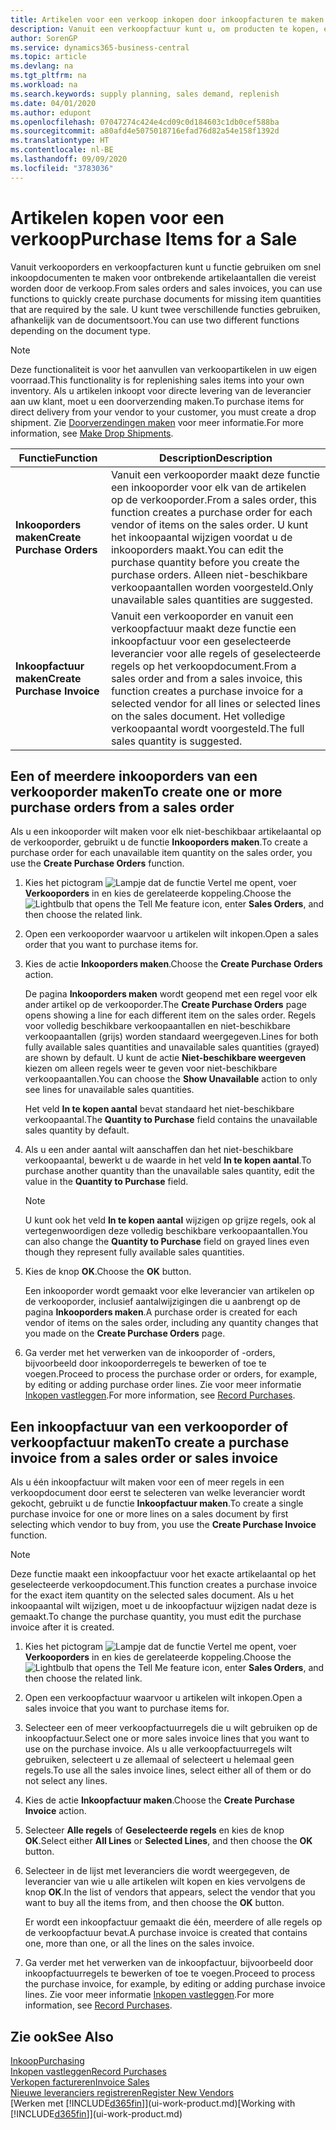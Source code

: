 ```yaml
---
title: Artikelen voor een verkoop inkopen door inkoopfacturen te maken | Microsoft Docs
description: Vanuit een verkoopfactuur kunt u, om producten te kopen, een inkoopfactuur maken voor een leverancier.
author: SorenGP
ms.service: dynamics365-business-central
ms.topic: article
ms.devlang: na
ms.tgt_pltfrm: na
ms.workload: na
ms.search.keywords: supply planning, sales demand, replenish
ms.date: 04/01/2020
ms.author: edupont
ms.openlocfilehash: 07047274c424e4cd09c0d184603c1db0cef588ba
ms.sourcegitcommit: a80afd4e5075018716efad76d82a54e158f1392d
ms.translationtype: HT
ms.contentlocale: nl-BE
ms.lasthandoff: 09/09/2020
ms.locfileid: "3783036"
---
```

# <a name="purchase-items-for-a-sale"></a><span data-ttu-id="f8417-103">Artikelen kopen voor een verkoop</span><span class="sxs-lookup"><span data-stu-id="f8417-103">Purchase Items for a Sale</span></span>
<span data-ttu-id="f8417-104">Vanuit verkooporders en verkoopfacturen kunt u functie gebruiken om snel inkoopdocumenten te maken voor ontbrekende artikelaantallen die vereist worden door de verkoop.</span><span class="sxs-lookup"><span data-stu-id="f8417-104">From sales orders and sales invoices, you can use functions to quickly create purchase documents for missing item quantities that are required by the sale.</span></span> <span data-ttu-id="f8417-105">U kunt twee verschillende functies gebruiken, afhankelijk van de documentsoort.</span><span class="sxs-lookup"><span data-stu-id="f8417-105">You can use two different functions depending on the document type.</span></span>

> [!Note]
> <span data-ttu-id="f8417-106">Deze functionaliteit is voor het aanvullen van verkoopartikelen in uw eigen voorraad.</span><span class="sxs-lookup"><span data-stu-id="f8417-106">This functionality is for replenishing sales items into your own inventory.</span></span> <span data-ttu-id="f8417-107">Als u artikelen inkoopt voor directe levering van de leverancier aan uw klant, moet u een doorverzending maken.</span><span class="sxs-lookup"><span data-stu-id="f8417-107">To purchase items for direct delivery from your vendor to your customer, you must create a drop shipment.</span></span> <span data-ttu-id="f8417-108">Zie [Doorverzendingen maken](sales-how-drop-shipment.md) voor meer informatie.</span><span class="sxs-lookup"><span data-stu-id="f8417-108">For more information, see [Make Drop Shipments](sales-how-drop-shipment.md).</span></span>   

|<span data-ttu-id="f8417-109">Functie</span><span class="sxs-lookup"><span data-stu-id="f8417-109">Function</span></span>|<span data-ttu-id="f8417-110">Description</span><span class="sxs-lookup"><span data-stu-id="f8417-110">Description</span></span>|
|--------|-----------|
|<span data-ttu-id="f8417-111">**Inkooporders maken**</span><span class="sxs-lookup"><span data-stu-id="f8417-111">**Create Purchase Orders**</span></span>|<span data-ttu-id="f8417-112">Vanuit een verkooporder maakt deze functie een inkooporder voor elk van de artikelen op de verkooporder.</span><span class="sxs-lookup"><span data-stu-id="f8417-112">From a sales order, this function creates a purchase order for each vendor of items on the sales order.</span></span> <span data-ttu-id="f8417-113">U kunt het inkoopaantal wijzigen voordat u de inkooporders maakt.</span><span class="sxs-lookup"><span data-stu-id="f8417-113">You can edit the purchase quantity before you create the purchase orders.</span></span> <span data-ttu-id="f8417-114">Alleen niet-beschikbare verkoopaantallen worden voorgesteld.</span><span class="sxs-lookup"><span data-stu-id="f8417-114">Only unavailable sales quantities are suggested.</span></span>
|<span data-ttu-id="f8417-115">**Inkoopfactuur maken**</span><span class="sxs-lookup"><span data-stu-id="f8417-115">**Create Purchase Invoice**</span></span>|<span data-ttu-id="f8417-116">Vanuit een verkooporder en vanuit een verkoopfactuur maakt deze functie een inkoopfactuur voor een geselecteerde leverancier voor alle regels of geselecteerde regels op het verkoopdocument.</span><span class="sxs-lookup"><span data-stu-id="f8417-116">From a sales order and from a sales invoice, this function creates a purchase invoice for a selected vendor for all lines or selected lines on the sales document.</span></span> <span data-ttu-id="f8417-117">Het volledige verkoopaantal wordt voorgesteld.</span><span class="sxs-lookup"><span data-stu-id="f8417-117">The full sales quantity is suggested.</span></span>|

## <a name="to-create-one-or-more-purchase-orders-from-a-sales-order"></a><span data-ttu-id="f8417-118">Een of meerdere inkooporders van een verkooporder maken</span><span class="sxs-lookup"><span data-stu-id="f8417-118">To create one or more purchase orders from a sales order</span></span>
<span data-ttu-id="f8417-119">Als u een inkooporder wilt maken voor elk niet-beschikbaar artikelaantal op de verkooporder, gebruikt u de functie **Inkooporders maken**.</span><span class="sxs-lookup"><span data-stu-id="f8417-119">To create a purchase order for each unavailable item quantity on the sales order, you use the **Create Purchase Orders** function.</span></span>

1. <span data-ttu-id="f8417-120">Kies het pictogram ![Lampje dat de functie Vertel me opent](media/ui-search/search_small.png "Vertel me wat u wilt doen"), voer **Verkooporders** in en kies de gerelateerde koppeling.</span><span class="sxs-lookup"><span data-stu-id="f8417-120">Choose the ![Lightbulb that opens the Tell Me feature](media/ui-search/search_small.png "Tell me what you want to do") icon, enter **Sales Orders**, and then choose the related link.</span></span>
2. <span data-ttu-id="f8417-121">Open een verkooporder waarvoor u artikelen wilt inkopen.</span><span class="sxs-lookup"><span data-stu-id="f8417-121">Open a sales order that you want to purchase items for.</span></span>
3. <span data-ttu-id="f8417-122">Kies de actie **Inkooporders maken**.</span><span class="sxs-lookup"><span data-stu-id="f8417-122">Choose the **Create Purchase Orders** action.</span></span>

    <span data-ttu-id="f8417-123">De pagina **Inkooporders maken** wordt geopend met een regel voor elk ander artikel op de verkooporder.</span><span class="sxs-lookup"><span data-stu-id="f8417-123">The **Create Purchase Orders** page opens showing a line for each different item on the sales order.</span></span> <span data-ttu-id="f8417-124">Regels voor volledig beschikbare verkoopaantallen en niet-beschikbare verkoopaantallen (grijs) worden standaard weergegeven.</span><span class="sxs-lookup"><span data-stu-id="f8417-124">Lines for both fully available sales quantities and unavailable sales quantities (grayed) are shown by default.</span></span> <span data-ttu-id="f8417-125">U kunt de actie **Niet-beschikbare weergeven** kiezen om alleen regels weer te geven voor niet-beschikbare verkoopaantallen.</span><span class="sxs-lookup"><span data-stu-id="f8417-125">You can choose the **Show Unavailable** action to only see lines for unavailable sales quantities.</span></span>

    <span data-ttu-id="f8417-126">Het veld **In te kopen aantal** bevat standaard het niet-beschikbare verkoopaantal.</span><span class="sxs-lookup"><span data-stu-id="f8417-126">The **Quantity to Purchase** field contains the unavailable sales quantity by default.</span></span>
4. <span data-ttu-id="f8417-127">Als u een ander aantal wilt aanschaffen dan het niet-beschikbare verkoopaantal, bewerkt u de waarde in het veld **In te kopen aantal**.</span><span class="sxs-lookup"><span data-stu-id="f8417-127">To purchase another quantity than the unavailable sales quantity, edit the value in the **Quantity to Purchase** field.</span></span>

    > [!NOTE]  
    >   <span data-ttu-id="f8417-128">U kunt ook het veld **In te kopen aantal** wijzigen op grijze regels, ook al vertegenwoordigen deze volledig beschikbare verkoopaantallen.</span><span class="sxs-lookup"><span data-stu-id="f8417-128">You can also change the **Quantity to Purchase** field on grayed lines even though they represent fully available sales quantities.</span></span>
5. <span data-ttu-id="f8417-129">Kies de knop **OK**.</span><span class="sxs-lookup"><span data-stu-id="f8417-129">Choose the **OK** button.</span></span>

    <span data-ttu-id="f8417-130">Een inkooporder wordt gemaakt voor elke leverancier van artikelen op de verkooporder, inclusief aantalwijzigingen die u aanbrengt op de pagina **Inkooporders maken**.</span><span class="sxs-lookup"><span data-stu-id="f8417-130">A purchase order is created for each vendor of items on the sales order, including any quantity changes that you made on the **Create Purchase Orders** page.</span></span>
7. <span data-ttu-id="f8417-131">Ga verder met het verwerken van de inkooporder of -orders, bijvoorbeeld door inkooporderregels te bewerken of toe te voegen.</span><span class="sxs-lookup"><span data-stu-id="f8417-131">Proceed to process the purchase order or orders, for example, by editing or adding purchase order lines.</span></span> <span data-ttu-id="f8417-132">Zie voor meer informatie [Inkopen vastleggen](purchasing-how-record-purchases.md).</span><span class="sxs-lookup"><span data-stu-id="f8417-132">For more information, see [Record Purchases](purchasing-how-record-purchases.md).</span></span>


## <a name="to-create-a-purchase-invoice-from-a-sales-order-or-sales-invoice"></a><span data-ttu-id="f8417-133">Een inkoopfactuur van een verkooporder of verkoopfactuur maken</span><span class="sxs-lookup"><span data-stu-id="f8417-133">To create a purchase invoice from a sales order or sales invoice</span></span>
<span data-ttu-id="f8417-134">Als u één inkoopfactuur wilt maken voor een of meer regels in een verkoopdocument door eerst te selecteren van welke leverancier wordt gekocht, gebruikt u de functie **Inkoopfactuur maken**.</span><span class="sxs-lookup"><span data-stu-id="f8417-134">To create a single purchase invoice for one or more lines on a sales document by first selecting which vendor to buy from, you use the **Create Purchase Invoice** function.</span></span>

> [!NOTE]  
>   <span data-ttu-id="f8417-135">Deze functie maakt een inkoopfactuur voor het exacte artikelaantal op het geselecteerde verkoopdocument.</span><span class="sxs-lookup"><span data-stu-id="f8417-135">This function creates a purchase invoice for the exact item quantity on the selected sales document.</span></span> <span data-ttu-id="f8417-136">Als u het inkoopaantal wilt wijzigen, moet u de inkoopfactuur wijzigen nadat deze is gemaakt.</span><span class="sxs-lookup"><span data-stu-id="f8417-136">To change the purchase quantity, you must edit the purchase invoice after it is created.</span></span>  

1. <span data-ttu-id="f8417-137">Kies het pictogram ![Lampje dat de functie Vertel me opent](media/ui-search/search_small.png "Vertel me wat u wilt doen"), voer **Verkooporders** in en kies de gerelateerde koppeling.</span><span class="sxs-lookup"><span data-stu-id="f8417-137">Choose the ![Lightbulb that opens the Tell Me feature](media/ui-search/search_small.png "Tell me what you want to do") icon, enter **Sales Orders**, and then choose the related link.</span></span>
2. <span data-ttu-id="f8417-138">Open een verkoopfactuur waarvoor u artikelen wilt inkopen.</span><span class="sxs-lookup"><span data-stu-id="f8417-138">Open a sales invoice that you want to purchase items for.</span></span>
3. <span data-ttu-id="f8417-139">Selecteer een of meer verkoopfactuurregels die u wilt gebruiken op de inkoopfactuur.</span><span class="sxs-lookup"><span data-stu-id="f8417-139">Select one or more sales invoice lines that you want to use on the purchase invoice.</span></span> <span data-ttu-id="f8417-140">Als u alle verkoopfactuurregels wilt gebruiken, selecteert u ze allemaal of selecteert u helemaal geen regels.</span><span class="sxs-lookup"><span data-stu-id="f8417-140">To use all the sales invoice lines, select either all of them or do not select any lines.</span></span>
4. <span data-ttu-id="f8417-141">Kies de actie **Inkoopfactuur maken**.</span><span class="sxs-lookup"><span data-stu-id="f8417-141">Choose the **Create Purchase Invoice** action.</span></span>
5. <span data-ttu-id="f8417-142">Selecteer **Alle regels** of **Geselecteerde regels** en kies de knop **OK**.</span><span class="sxs-lookup"><span data-stu-id="f8417-142">Select either **All Lines** or **Selected Lines**, and then choose the **OK** button.</span></span>  
6. <span data-ttu-id="f8417-143">Selecteer in de lijst met leveranciers die wordt weergegeven, de leverancier van wie u alle artikelen wilt kopen en kies vervolgens de knop **OK**.</span><span class="sxs-lookup"><span data-stu-id="f8417-143">In the list of vendors that appears, select the vendor that you want to buy all the items from, and then choose the **OK** button.</span></span>

    <span data-ttu-id="f8417-144">Er wordt een inkoopfactuur gemaakt die één, meerdere of alle regels op de verkoopfactuur bevat.</span><span class="sxs-lookup"><span data-stu-id="f8417-144">A purchase invoice is created that contains one, more than one, or all the lines on the sales invoice.</span></span>
7. <span data-ttu-id="f8417-145">Ga verder met het verwerken van de inkoopfactuur, bijvoorbeeld door inkoopfactuurregels te bewerken of toe te voegen.</span><span class="sxs-lookup"><span data-stu-id="f8417-145">Proceed to process the purchase invoice, for example, by editing or adding purchase invoice lines.</span></span> <span data-ttu-id="f8417-146">Zie voor meer informatie [Inkopen vastleggen](purchasing-how-record-purchases.md).</span><span class="sxs-lookup"><span data-stu-id="f8417-146">For more information, see [Record Purchases](purchasing-how-record-purchases.md).</span></span>

## <a name="see-also"></a><span data-ttu-id="f8417-147">Zie ook</span><span class="sxs-lookup"><span data-stu-id="f8417-147">See Also</span></span>
[<span data-ttu-id="f8417-148">Inkoop</span><span class="sxs-lookup"><span data-stu-id="f8417-148">Purchasing</span></span>](purchasing-manage-purchasing.md)  
[<span data-ttu-id="f8417-149">Inkopen vastleggen</span><span class="sxs-lookup"><span data-stu-id="f8417-149">Record Purchases</span></span>](purchasing-how-record-purchases.md)  
[<span data-ttu-id="f8417-150">Verkopen factureren</span><span class="sxs-lookup"><span data-stu-id="f8417-150">Invoice Sales</span></span>](sales-how-invoice-sales.md)  
[<span data-ttu-id="f8417-151">Nieuwe leveranciers registreren</span><span class="sxs-lookup"><span data-stu-id="f8417-151">Register New Vendors</span></span>](purchasing-how-register-new-vendors.md)  
<span data-ttu-id="f8417-152">[Werken met [!INCLUDE[d365fin](includes/d365fin_md.md)]](ui-work-product.md)</span><span class="sxs-lookup"><span data-stu-id="f8417-152">[Working with [!INCLUDE[d365fin](includes/d365fin_md.md)]](ui-work-product.md)</span></span>
